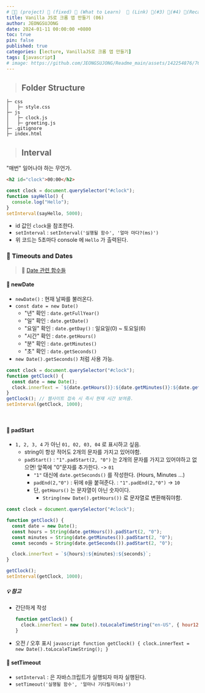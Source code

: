 ```yaml
---
# 👨‍💻 (project) 📌 (fixed) 📖 (What to Learn)  🌱 (Link) 🧷(#3) 📌(#4) 👀(Recap)
title: Vanilla JS로 크롬 앱 만들기 (06)
author: JEONGSUJONG
date: 2024-01-11 00:00:00 +0800
toc: true
pin: false
published: true
categories: [lecture, VanillaJS로 크롬 앱 만들기]
tags: [javascript]
# image: https://github.com/JEONGSUJONG/Readme_main/assets/142254876/7607d850-fd45-47a2-9bc2-7c2983db77f1
---
```


> ## Folder Structure

```
├─ css
│   ├─ style.css
├─ js
│   ├─ clock.js
│   ├─ greeting.js
├─ .gitignore
├─ index.html
```

> ## Interval

"매번" 일어나야 하는 무언가.

```html
<h2 id="clock">00:00</h2>
```

```javascript
const clock = document.querySelector("#clock");
function sayHello() {
  console.log("Hello");
}
setInterval(sayHello, 5000);
```

- id 값인 `clock`을 참조한다.
- `setInterval` : `setInterval('실행될 함수', '얼마 마다?(ms)')`
- 위 코드는 5초마다 console 에 `Hello` 가 출력된다.

### 🧷 Timeouts and Dates

> 🌱 [Date 관련 함수들](https://developer.mozilla.org/ko/docs/Web/javascript/Reference/Global_Objects/Date)

#### 📌 newDate

- `newDate()` : 현재 날짜를 불러온다.
- `const date = new Date()`
  - "년" 확인 : `date.getFullYear()`
  - "일" 확인 : `date.getDate()`
  - "요일" 확인 : `date.getDay()` : 일요일(0) ~ 토요일(6)
  - "시간" 확인 : `date.getHours()`
  - "분" 확인 : `date.getMinutes()`
  - "초" 확인 : `date.getSeconds()`
- `new Date().getSeconds()` 처럼 사용 가능.

```javascript
const clock = document.querySelector("#clock");
function getClock() {
  const date = new Date();
  clock.innerText = `${date.getHours()}:${date.getMinutes()}:${date.getSeconds()}`; // 백틱
}
getClock(); // 웹사이트 접속 시 즉시 현재 시간 보여줌.
setInterval(getClock, 1000);
```

<br>

#### 📌 padStart

- `1, 2, 3, 4` 가 아닌 `01, 02, 03, 04` 로 표시하고 싶음.
  - string이 항상 적어도 2개의 문자를 가지고 있어야함.
  - `padStart()` : `"1".padStart(2, "0")` 는 2개의 문자를 가지고 있어야하고 없으면! 앞쪽에 "0"문자를 추가한다. -> `01`
    - `"1"` 대신에 `date.getSeconds()` 를 작성한다. (Hours, Minutes ...)
    - `padEnd(2,"0")` : 뒤에 `0`을 붙혀준다. : `"1".padEnd(2,"0")` -> `10`
    - 단, `getHours()` 는 문자열이 아닌 숫자이다.
      - `String(new Date().getHours())` 로 문자열로 변환해줘야함.

```javascript
const clock = document.querySelector("#clock");

function getClock() {
  const date = new Date();
  const hours = String(date.getHours()).padStart(2, "0");
  const minutes = String(date.getMinutes()).padStart(2, "0");
  const seconds = String(date.getSeconds()).padStart(2, "0");

  clock.innerText = `${hours}:${minutes}:${seconds}`;
}

getClock();
setInterval(getClock, 1000);
```

##### 💡 참고

- 간단하게 작성
  ```javascript
  function getClock() {
    clock.innerText = new Date().toLocaleTimeString("en-US", { hour12: false });
  }
  ```
- 오전 / 오후 표시
  `javascript
    function getClock() {
        clock.innerText = new Date().toLocaleTimeString();
    }
    `
  <br>

#### 📌 setTimeout

- `setInterval` : 은 자바스크립트가 실행되자 마자 실행된다.
- `setTimeout('실행될 함수', '얼마나 기다릴지(ms)')`
